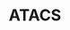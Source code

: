 ---
# Display name
title: ATACS

#Use 1 for PI, 100 for Current Postdocs, 200 for current phds, 300 for current masters, 400 for current undergrads, 800 for alum postdocs, 810 for alum phds, 820 for alum masters, and 830 for alum undergrads, 900 for tools, 1000 for projects, 900 for tools, 1000 for projects
weight: 900

# Username (this should match the folder name)
authors:
- ATACS

#Author Names (alternative spellings etc)
names:
- ATACS

#Link to this when clicking on tool icons
toolurl: https://github.com/MyersResearchGroup/ATACS

# Is this the primary user of the site?
superuser: false

projects:
- The ATACS tool is used for the synthesis and verification of timed asynchronous circuits.

# Short bio (displayed in user profile at end of posts)
# bio: My research interests include distributed robotics, mobile computing and programmable matter.

# Social/Academic Networking
# For available icons, see: https://sourcethemes.com/academic/docs/page-builder/#icons
#   For an email link, use "fas" icon pack, "envelope" icon, and a link in the
#   form "mailto:your-email@example.com" or "#contact" for contact widget.
social:
- icon: github
  icon_pack: fab
  link: https://github.com/MyersResearchGroup/ATACS



# Organizational groups that you belong to (for People widget)
#   Set this to `[]` or comment out if you are not using People widget.
user_groups:
- Tools
- ATACS Tool

#any user groups to display on the page
display_groups:
- ATACS

research_area: true

research_area_tags:
- ATACS
- ATACS design tool
---